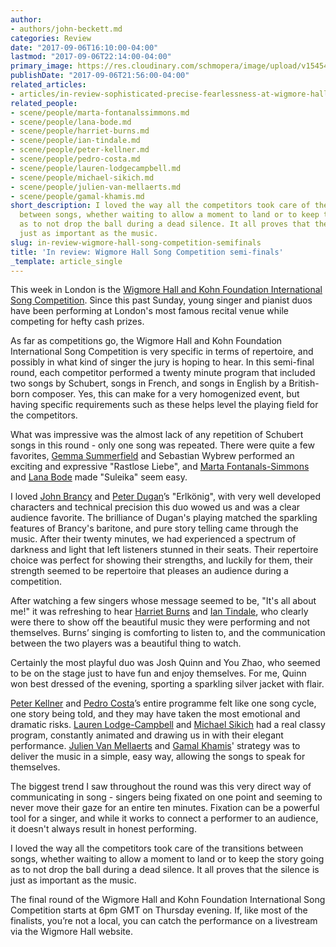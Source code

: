 ```yaml
---
author:
- authors/john-beckett.md
categories: Review
date: "2017-09-06T16:10:00-04:00"
lastmod: "2017-09-06T22:14:00-04:00"
primary_image: https://res.cloudinary.com/schmopera/image/upload/v1545409169/media/webhook-uploads/1504729028973/2017-09-07---Wigmore.jpg.jpg
publishDate: "2017-09-06T21:56:00-04:00"
related_articles:
- articles/in-review-sophisticated-precise-fearlessness-at-wigmore-hall.md
related_people:
- scene/people/marta-fontanalssimmons.md
- scene/people/lana-bode.md
- scene/people/harriet-burns.md
- scene/people/ian-tindale.md
- scene/people/peter-kellner.md
- scene/people/pedro-costa.md
- scene/people/lauren-lodgecampbell.md
- scene/people/michael-sikich.md
- scene/people/julien-van-mellaerts.md
- scene/people/gamal-khamis.md
short_description: I loved the way all the competitors took care of the transitions
  between songs, whether waiting to allow a moment to land or to keep the story going
  as to not drop the ball during a dead silence. It all proves that the silence is
  just as important as the music.
slug: in-review-wigmore-hall-song-competition-semifinals
title: 'In review: Wigmore Hall Song Competition semi-finals'
_template: article_single
---
```


This week in London is the [Wigmore Hall and Kohn Foundation International Song Competition](https://wigmore-hall.org.uk/song-competition/2017-songcompetition). Since this past Sunday, young singer and pianist duos have been performing at London's most famous recital venue while competing for hefty cash prizes.

As far as competitions go, the Wigmore Hall and Kohn Foundation International Song Competition is very specific in terms of repertoire, and possibly in what kind of singer the jury is hoping to hear. In this semi-final round, each competitor performed a twenty minute program that included two songs by Schubert, songs in French, and songs in English by a British-born composer. Yes, this can make for a very homogenized event, but having specific requirements such as these helps level the playing field for the competitors.

What was impressive was the almost lack of any repetition of Schubert songs in this round - only one song was repeated. There were quite a few favorites, [Gemma Summerfield](/scene/people/gemma-summerfield/) and Sebastian Wybrew performed an exciting and expressive "Rastlose Liebe", and [Marta Fontanals-Simmons](/scene/people/marta-fontanals-simmons/) and [Lana Bode](/scene/people/lana-bode/) made "Suleika" seem easy.

I loved [John Brancy](/scene/people/john-brancy/) and [Peter Dugan](/scene/people/peter-dugan/)’s "Erlkönig", with very well developed characters and technical precision this duo wowed us and was a clear audience favorite. The brilliance of Dugan's playing matched the sparkling features of Brancy's baritone, and pure story telling came through the music. After their twenty minutes, we had experienced a spectrum of darkness and light that left listeners stunned in their seats. Their repertoire choice was perfect for showing their strengths, and luckily for them, their strength seemed to be repertoire that pleases an audience during a competition.

After watching a few singers whose message seemed to be, "It's all about me!" it was refreshing to hear [Harriet Burns](/scene/people/harriet-burns/) and [Ian Tindale](/scene/people/ian-tindale/), who clearly were there to show off the beautiful music they were performing and not themselves. Burns’ singing is comforting to listen to, and the communication between the two players was a beautiful thing to watch.

Certainly the most playful duo was Josh Quinn and You Zhao, who seemed to be on the stage just to have fun and enjoy themselves. For me, Quinn won best dressed of the evening, sporting a sparkling silver jacket with flair.

[Peter Kellner](/scene/people/peter-kellner/) and [Pedro Costa](/scene/people/pedro-costa/)’s entire programme felt like one song cycle, one story being told, and they may have taken the most emotional and dramatic risks. [Lauren Lodge-Campbell](/scene/people/lauren-lodge-campbell/) and [Michael Sikich](/scene/people/michael-sikich/) had a real classy program, constantly animated and drawing us in with their elegant performance. [Julien Van Mellaerts](/scene/people/julien-van-mellaerts/) and [Gamal Khamis](/scene/people/gamal-khamis/)' strategy was to deliver the music in a simple, easy way, allowing the songs to speak for themselves.

The biggest trend I saw throughout the round was this very direct way of communicating in song - singers being fixated on one point and seeming to never move their gaze for an entire ten minutes. Fixation can be a powerful tool for a singer, and while it works to connect a performer to an audience, it doesn't always result in honest performing.

I loved the way all the competitors took care of the transitions between songs, whether waiting to allow a moment to land or to keep the story going as to not drop the ball during a dead silence. It all proves that the silence is just as important as the music.

The final round of the Wigmore Hall and Kohn Foundation International Song Competition starts at 6pm GMT on Thursday evening. If, like most of the finalists, you’re not a local, you can catch the performance on a livestream via the Wigmore Hall website.
